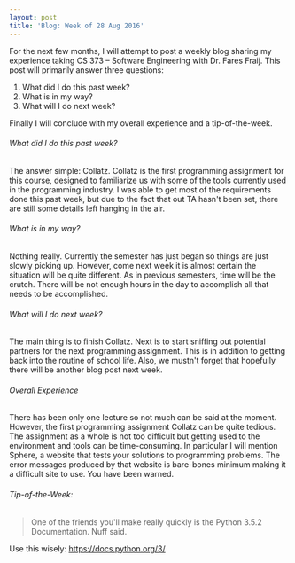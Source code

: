 ```yaml
---
layout: post
title: 'Blog: Week of 28 Aug 2016'
---
```


For the next few months, I will attempt to post a weekly blog sharing my experience taking CS 373 – Software Engineering with Dr. Fares Fraij. This post will primarily answer three questions:

1. What did I do this past week?
2. What is in my way?
3. What will I do next week?

Finally I will conclude with my overall experience and a tip-of-the-week.

###### What did I do this past week?

The answer simple: Collatz. Collatz is the first programming assignment for this course, designed to familiarize us with some of the tools currently used in the programming industry. I was able to get most of the requirements done this past week, but due to the fact that out TA hasn't been set, there are still some details left hanging in the air. 

###### What is in my way?

Nothing really. Currently the semester has just began so things are just slowly picking up. However, come next week it is almost certain the situation will be quite different. As in previous semesters, time will be the crutch. There will be not enough hours in the day to accomplish all that needs to be accomplished.

###### What will I do next week?

The main thing is to finish Collatz. Next is to start sniffing out potential partners for the next programming assignment. This is in addition to getting back into the routine of school life. Also, we mustn't forget that hopefully there will be another blog post next week.

###### Overall Experience

There has been only one lecture so not much can be said at the moment. However, the first programming assignment Collatz can be quite tedious. The assignment as a whole is not too difficult but getting used to the environment and tools can be time-consuming. In particular I will mention Sphere, a website that tests your solutions to programming problems. The error messages produced by that website is bare-bones minimum making it a difficult site to use. You have been warned.

###### Tip-of-the-Week: 
> One of the friends you'll make really quickly is the Python 3.5.2 Documentation. Nuff said. 

Use this wisely: <https://docs.python.org/3/>
